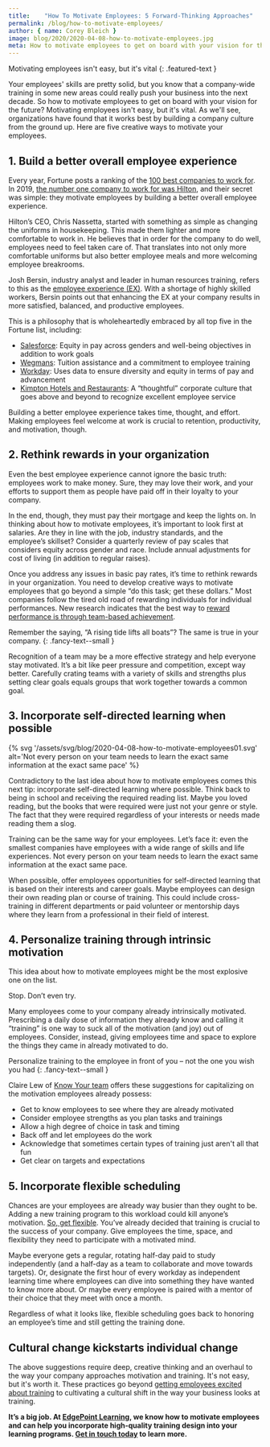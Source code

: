 ```yaml
---
title:    "How To Motivate Employees: 5 Forward-Thinking Approaches"
permalink: /blog/how-to-motivate-employees/
author: { name: Corey Bleich }
image: blog/2020/2020-04-08-how-to-motivate-employees.jpg
meta: How to motivate employees to get on board with your vision for the future? Here are five creative ways to motivate your employees that work.
---
```


Motivating employees isn't easy, but it's vital
{: .featured-text }

Your employees' skills are pretty solid, but you know that a company-wide training in some new areas could really push your business into the next decade. So how to motivate employees to get on board with your vision for the future? Motivating employees isn't easy, but it's vital. As we'll see, organizations have found that it works best by building a company culture from the ground up. Here are five creative ways to motivate your employees.

## 1. Build a better overall employee experience 

Every year, Fortune posts a ranking of the [100 best companies to work for](https://fortune.com/best-companies/). In 2019, [the number one company to work for was Hilton](https://fortune.com/best-companies/2019/hilton-worldwide-holdings/), and their secret was simple: they motivate employees by building a better overall employee experience. 

Hilton’s CEO, Chris Nassetta, started with something as simple as changing the uniforms in housekeeping. This made them lighter and more comfortable to work in. He believes that in order for the company to do well, employees need to feel taken care of. That translates into not only more comfortable uniforms but also better employee meals and more welcoming employee breakrooms.

Josh Bersin, industry analyst and leader in human resources training, refers to this as the [employee experience (EX)](https://joshbersin.com/2020/01/create-a-meaningful-employee-experience-workdays-global-impact-employee-life-team/). With a shortage of highly skilled workers, Bersin points out that enhancing the EX at your company results in more satisfied, balanced, and productive employees.

This is a philosophy that is wholeheartedly embraced by all top five in the Fortune list, including:

* [Salesforce](https://fortune.com/best-companies/2019/salesforce/): Equity in pay across genders and well-being objectives in addition to work goals
* [Wegmans](https://fortune.com/best-companies/2019/wegmans-food-markets/): Tuition assistance and a commitment to employee training
* [Workday](https://fortune.com/best-companies/2019/workday/): Uses data to ensure diversity and equity in terms of pay and advancement
* [Kimpton Hotels and Restaurants](https://fortune.com/best-companies/2019/kimpton-hotels-restaurants/): A “thoughtful” corporate culture that goes above and beyond to recognize excellent employee service

Building a better employee experience takes time, thought, and effort. Making employees feel welcome at work is crucial to retention, productivity, and motivation, though.

## 2. Rethink rewards in your organization 

Even the best employee experience cannot ignore the basic truth: employees work to make money. Sure, they may love their work, and your efforts to support them as people have paid off in their loyalty to your company. 

In the end, though, they must pay their mortgage and keep the lights on. In thinking about how to motivate employees, it’s important to look first at salaries. Are they in line with the job, industry standards, and the employee’s skillset? Consider a quarterly review of pay scales that considers equity across gender and race. Include annual adjustments for cost of living (in addition to regular raises).

Once you address any issues in basic pay rates, it’s time to rethink rewards in your organization. You need to develop creative ways to motivate employees that go beyond a simple “do this task; get these dollars.” Most companies follow the tired old road of rewarding individuals for individual performances. New research indicates that the best way to [reward performance is through team-based achievement](https://www.mercer.com/our-thinking/career/performance-transformation-in-the-future-of-work.html).

Remember the saying, “A rising tide lifts all boats”? The same is true in your company. 
{: .fancy-text--small }

Recognition of a team may be a more effective strategy and help everyone stay motivated. It’s a bit like peer pressure and competition, except way better. Carefully crating teams with a variety of skills and strengths plus setting clear goals equals groups that work together towards a common goal.

## 3. Incorporate self-directed learning when possible

{% svg '/assets/svg/blog/2020-04-08-how-to-motivate-employees01.svg' alt='Not every person on your team needs to learn the exact same information at the exact same pace' %}


Contradictory to the last idea about how to motivate employees comes this next tip: incorporate self-directed learning where possible. Think back to being in school and receiving the required reading list. Maybe you loved reading, but the books that were required were just not your genre or style. The fact that they were required regardless of your interests or needs made reading them a slog.

Training can be the same way for your employees. Let’s face it: even the smallest companies have employees with a wide range of skills and life experiences. Not every person on your team needs to learn the exact same information at the exact same pace. 

When possible, offer employees opportunities for self-directed learning that is based on their interests and career goals. Maybe employees can design their own reading plan or course of training. This could include cross-training in different departments or paid volunteer or mentorship days where they learn from a professional in their field of interest.

## 4. Personalize training through intrinsic motivation

This idea about how to motivate employees might be the most explosive one on the list.

Stop. Don’t even try.

Many employees come to your company already intrinsically motivated. Prescribing a daily dose of information they already know and calling it “training” is one way to suck all of the motivation (and joy) out of employees. Consider, instead, giving employees time and space to explore the things they came in already motivated to do. 

Personalize training to the employee in front of you – not the one you wish you had
{: .fancy-text--small }

Claire Lew of [Know Your team](https://www.mercer.com/our-thinking/career/performance-transformation-in-the-future-of-work.html) offers these suggestions for capitalizing on the motivation employees already possess:

* Get to know employees to see where they are already motivated
* Consider employee strengths as you plan tasks and trainings
* Allow a high degree of choice in task and timing
* Back off and let employees do the work
* Acknowledge that sometimes certain types of training just aren't all that fun
* Get clear on targets and expectations

## 5. Incorporate flexible scheduling

Chances are your employees are already way busier than they ought to be. Adding a new training program to this workload could kill anyone’s motivation. [So, get flexible](https://www.forbes.com/sites/danschawbel/2015/06/29/why-workplace-flexibility-is-the-linchpin-to-employee-happiness/#1fa9b8466003). You’ve already decided that training is crucial to the success of your company. Give employees the time, space, and flexibility they need to participate with a motivated mind.

Maybe everyone gets a regular, rotating half-day paid to study independently (and a half-day as a team to collaborate and move towards targets). Or, designate the first hour of every workday as independent learning time where employees can dive into something they have wanted to know more about. Or maybe every employee is paired with a mentor of their choice that they meet with once a month.

Regardless of what it looks like, flexible scheduling goes back to honoring an employee’s time and still getting the training done.

## Cultural change kickstarts individual change 

The above suggestions require deep, creative thinking and an overhaul to the way your company approaches motivation and training. It's not easy, but it's worth it. These practices go beyond [getting employees excited about training](/blog/get-employees-excited-about-training/) to cultivating a cultural shift in the way your business looks at training.

<strong>It’s a big job. At [EdgePoint Learning](https://www.edgepointlearning.com/), we know how to motivate employees and can help you incorporate high-quality training design into your learning programs. [Get in touch today](/contact/) to learn more.</strong>
